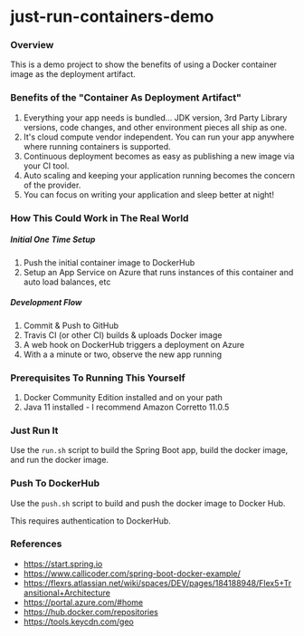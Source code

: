 # just-run-containers-demo

### Overview
This is a demo project to show the benefits of using a Docker container image as the deployment artifact.

### Benefits of the "Container As Deployment Artifact"
1) Everything your app needs is bundled... JDK version, 3rd Party Library versions, code changes, and other environment pieces all ship as one.
2) It's cloud compute vendor independent. You can run your app anywhere where running containers is supported.
3) Continuous deployment becomes as easy as publishing a new image via your CI tool.
4) Auto scaling and keeping your application running becomes the concern of the provider.
5) You can focus on writing your application and sleep better at night!

### How This Could Work in The Real World

##### Initial One Time Setup
1) Push the initial container image to DockerHub
2) Setup an App Service on Azure that runs instances of this container and auto load balances, etc

##### Development Flow
1) Commit & Push to GitHub
2) Travis CI (or other CI) builds & uploads Docker image
3) A web hook on DockerHub triggers a deployment on Azure
4) With a a minute or two, observe the new app running

### Prerequisites To Running This Yourself

1) Docker Community Edition installed and on your path
2) Java 11 installed - I recommend Amazon Corretto 11.0.5

### Just Run It

Use the `run.sh` script to build the Spring Boot app, build the docker image, and run the docker image.

### Push To DockerHub

Use the `push.sh` script to build and push the docker image to Docker Hub.

This requires authentication to DockerHub.

### References

- https://start.spring.io
- https://www.callicoder.com/spring-boot-docker-example/
- https://flexrs.atlassian.net/wiki/spaces/DEV/pages/184188948/Flex5+Transitional+Architecture
- https://portal.azure.com/#home
- https://hub.docker.com/repositories
- https://tools.keycdn.com/geo





